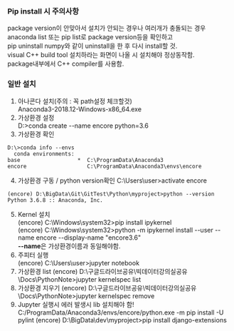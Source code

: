 ### Pip install 시 주의사항
package version이 안맞아서 설치가 안되는 경우나 여러개가 충돌되는 경우   
anaconda list 또는 pip list로 package version등을 확인하고  
pip uninstall numpy와 같이 uninstall을 한 후 다시 install할 것.   
visual C++ build tool 설치하라는 화면이 나올 시 설치해야 정상동작함.   
package내부에서 C++ compiler를 사용함.   
### 일반 설치
1. 아나콘다 설치(주의 : 꼭 path설정 체크할것)  
Anaconda3-2018.12-Windows-x86_64.exe
2. 가상환경 설정  
D:\>conda create --name encore python=3.6
3. 가상환경 확인  
```
D:\>conda info --envs  
  conda environments:  
base                  *  C:\ProgramData\Anaconda3       
encore                   C:\ProgramData\Anaconda3\envs\encore
```
4. 가상환경 구동 / python  version확인
C:\Users\user>activate encore  
```
(encore) D:\BigData\Git\GitTest\Python\myproject>python --version
Python 3.6.8 :: Anaconda, Inc.
```
5. Kernel 설치  
(encore) C:\Windows\system32>pip install ipykernel  
(encore) C:\Windows\system32>python -m ipykernel install --user --name encore --display-name "encore3.6"  
**--name**은 가상환경이름과 동일해야함.   
5. 주피터 실행  
(encore) C:\Users\user>jupyter notebook
6. 가상환경 list 
(encore) D:\구글드라이브공유\빅데이터강의실공유\Docs\PythonNote>jupyter kernelspec list
7. 가상환경 지우기
(encore) D:\구글드라이브공유\빅데이터강의실공유\Docs\PythonNote>jupyter kernelspec remove
8. Jupyter 실행시 에러 발생시 lib 설치해야 함!  
C:/ProgramData/Anaconda3/envs/encore/python.exe -m pip install -U pylint
(encore) D:\BigData\dev\myproject>pip install django-extensions
